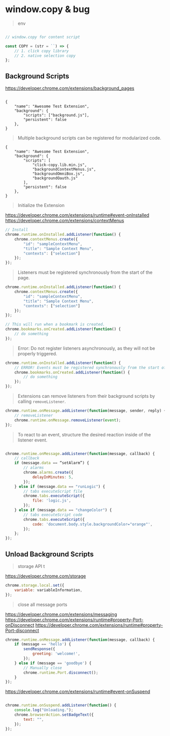 # window.copy & bug

> env

```js

// window.copy for content script

const COPY = (str = ``) => {
    // 1. click copy library
    // 2. native selection copy
};

```

## Background Scripts

https://developer.chrome.com/extensions/background_pages

```json5

{
    "name": "Awesome Test Extension",
    "background": {
        "scripts": ["background.js"],
        "persistent": false
    },
}
```

> Multiple background scripts can be registered for modularized code.


```json5
{
    "name": "Awesome Test Extension",
    "background": {
        "scripts": [
            "click-copy.lib.min.js",
            "backgroundContextMenus.js",
            "backgroundOmniBox.js",
            "backgroundOauth.js"
        ],
        "persistent": false
    },
}

```

> Initialize the Extension

https://developer.chrome.com/extensions/runtime#event-onInstalled
https://developer.chrome.com/extensions/contextMenus

```js
// Install
chrome.runtime.onInstalled.addListener(function() {
    chrome.contextMenus.create({
        "id": "sampleContextMenu",
        "title": "Sample Context Menu",
        "contexts": ["selection"]
    });
});

```

> Listeners must be registered synchronously from the start of the page.

```js
chrome.runtime.onInstalled.addListener(function() {
    chrome.contextMenus.create({
        "id": "sampleContextMenu",
        "title": "Sample Context Menu",
        "contexts": ["selection"]
    });
});

// This will run when a bookmark is created.
chrome.bookmarks.onCreated.addListener(function() {
    // do something
});

```

> Error: Do not register listeners asynchronously, as they will not be properly triggered.

```js
chrome.runtime.onInstalled.addListener(function() {
    // ERROR! Events must be registered synchronously from the start of the page.
    chrome.bookmarks.onCreated.addListener(function() {
        // do something
    });
});

```

> Extensions can remove listeners from their background scripts by calling `removeListener`. 


```js
chrome.runtime.onMessage.addListener(function(message, sender, reply) {
    // removeListener
    chrome.runtime.onMessage.removeListener(event);
});

```

> To react to an event, structure the desired reaction inside of the listener event.

```js

chrome.runtime.onMessage.addListener(function(message, callback) {
    // callback
    if (message.data == “setAlarm”) {
        // alarms
        chrome.alarms.create({
            delayInMinutes: 5,
        });
    } else if (message.data == "runLogic") {
        // tabs executeScript file
        chrome.tabs.executeScript({
            file: 'logic.js',
        });
    } else if (message.data == "changeColor") {
        // tabs executeScript code
        chrome.tabs.executeScript({
            code: 'document.body.style.backgroundColor="orange"',
        });
    };
});

```

## Unload Background Scripts

> storage API t

https://developer.chrome.com/storage

```js
chrome.storage.local.set({
    variable: variableInformation,
});

```

> close all message ports

https://developer.chrome.com/extensions/messaging
https://developer.chrome.com/extensions/runtime#property-Port-onDisconnect
https://developer.chrome.com/extensions/runtime#property-Port-disconnect


```js
chrome.runtime.onMessage.addListener(function(message, callback) {
    if (message == 'hello') {
        sendResponse({
            greeting: 'welcome!',
        });
    } else if (message == 'goodbye') {
        // Manually close
        chrome.runtime.Port.disconnect();
    }
});

```

https://developer.chrome.com/extensions/runtime#event-onSuspend

```js

chrome.runtime.onSuspend.addListener(function() {
    console.log("Unloading.");
    chrome.browserAction.setBadgeText({
        text: "",
    });
});

```












